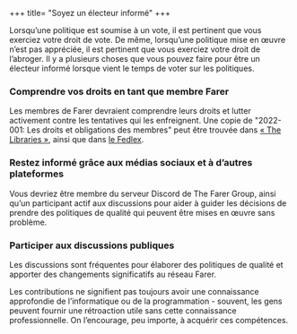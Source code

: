 +++
title= "Soyez un électeur informé"
+++

Lorsqu’une politique est soumise à un vote, il est pertinent que vous exerciez votre droit de vote. De même, lorsqu’une politique mise en œuvre n’est pas appréciée, il est pertinent que vous exerciez votre droit de l’abroger. Il y a plusieurs choses que vous pouvez faire pour être un électeur informé lorsque vient le temps de voter sur les politiques.

### Comprendre vos droits en tant que membre Farer
Les membres de Farer devraient comprendre leurs droits et lutter activement contre les tentatives qui les enfreignent. Une copie de "2022-001: Les droits et obligations des membres" peut être trouvée dans [« The Libraries »](https://pub.lib.fa/law/fa/2022-001), ainsi que dans [le Fedlex](/fr/fedlex/2022-001).

### Restez informé grâce aux médias sociaux et à d’autres plateformes
Vous devriez être membre du serveur Discord de The Farer Group, ainsi qu’un participant actif aux discussions pour aider à guider les décisions de prendre des politiques de qualité qui peuvent être mises en œuvre sans problème.

### Participer aux discussions publiques
Les discussions sont fréquentes pour élaborer des politiques de qualité et apporter des changements significatifs au réseau Farer.

Les contributions ne signifient pas toujours avoir une connaissance approfondie de l’informatique ou de la programmation - souvent, les gens peuvent fournir une rétroaction utile sans cette connaissance professionnelle. On l’encourage, peu importe, à acquérir ces compétences.
